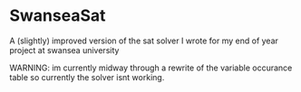 # SwanseaSat
A (slightly) improved version of the sat solver I wrote for my end of year project at swansea university

WARNING: im currently midway through a rewrite of the variable occurance table so currently the solver isnt working.

